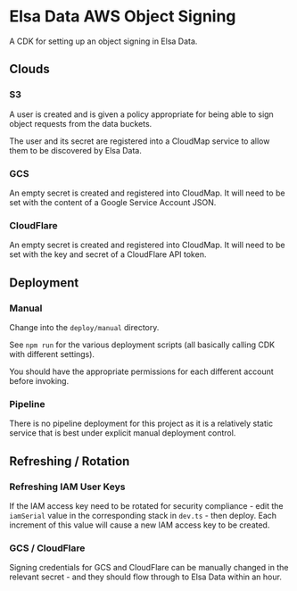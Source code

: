 # Elsa Data AWS Object Signing

A CDK for setting up an object signing in Elsa Data.

## Clouds

### S3

A user is created and is given a policy appropriate for being able to sign
object requests from the data buckets.

The user and its secret are registered into a CloudMap service
to allow them to be discovered by Elsa Data.

### GCS

An empty secret is created and registered into CloudMap. It will need to
be set with the content of a Google Service Account JSON.

### CloudFlare

An empty secret is created and registered into CloudMap. It will need to be
set with the key and secret of a CloudFlare API token.

## Deployment

### Manual

Change into the `deploy/manual` directory.

See `npm run` for the various deployment scripts (all basically calling CDK with different settings).

You should have the appropriate permissions for each different account before invoking.

### Pipeline

There is no pipeline deployment for this project as it is a relatively static
service that is best under explicit manual deployment control.

## Refreshing / Rotation

### Refreshing IAM User Keys

If the IAM access key need to be rotated for security compliance - edit
the `iamSerial` value in the corresponding stack in `dev.ts` - then deploy.
Each increment of this
value will cause a new IAM access key to be created.

### GCS / CloudFlare

Signing credentials for GCS and CloudFlare can be manually changed in the relevant
secret - and they should flow through to Elsa Data within an hour.
